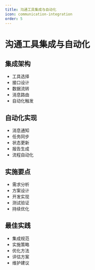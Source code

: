 ```yaml
---
title: 沟通工具集成与自动化
icon: communication-integration
order: 5
---
```


# 沟通工具集成与自动化

## 集成架构
- 工具选择
- 接口设计
- 数据流转
- 消息路由
- 自动化触发

## 自动化实现
- 消息通知
- 任务同步
- 状态更新
- 报告生成
- 流程自动化

## 实施要点
- 需求分析
- 方案设计
- 开发实现
- 测试验证
- 持续优化

## 最佳实践
- 集成规范
- 实施策略
- 优化方法
- 评估方案
- 维护建议
